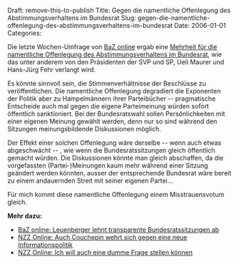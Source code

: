 Draft: remove-this-to-publish
Title: Gegen die namentliche Offenlegung des Abstimmungsverhaltens im Bundesrat
Slug: gegen-die-namentliche-offenlegung-des-abstimmungsverhaltens-im-bundesrat
Date: 2006-01-01
Categories:

Die letzte Wochen-Umfrage von <a href="http://www.baz.ch/">BaZ online</a> ergab eine <a href="http://www.baz.ch/news/index.cfm?keyID=17CD2E0A-DF54-4CBB-95FF9E386784539B&startpage=1&ObjectID=7C251AB9-1422-0CEF-70C2C90D0099304A" >Mehrheit für die namentliche Offenlegung des Abstimmungsverhaltens im Bundesrat</a>, wie das unter anderem von den Präsidenten der SVP und SP, Ueli Maurer und Hans-Jürg Fehr verlangt wird.

Es könnte sinnvoll sein, die Stimmenverhältnisse der Beschlüsse zu veröffentlichen. Die namentliche Offenlegung degradiert die Exponenten der Politik aber zu Hampelmännern ihrer Parteibücher -- pragmatische Entscheide auch mal gegen die eigene Parteimeinung würden sofort öffentlich sanktioniert. Bei der Bundesratswahl sollen Persönlichkeiten mit einer eigenen Meinung gewählt werden, denn nur so sind während den Sitzungen meinungsbildende Diskussionen möglich.

Der Effekt einer solchen Offenlegung wäre derselbe -- wenn auch etwas abgeschwächt -- , wie wenn die Bundesratssitzungen gleich öffentlich gemacht würden. Die Diskussionen könnte man gleich abschaffen, da die vorgefassten (Partei-)Meinungen kaum mehr während einer Sitzung geändert werden könnten, ausser der entsprechende Bundesrat wäre bereit zu einem andauernden Streit mit seiner eigenen Partei...

Für mich kommt diese namentliche Offenlegung einem Misstrauensvotum gleich.

**Mehr dazu:**

- [BaZ online: Leuenberger lehnt transparente Bundesratssitzungen ab](http://www.baz.ch/news/index.cfm?keyID=17CD2E0A-DF54-4CBB-95FF9E386784539B&startpage=1&ObjectID=814C29F3-1422-0CEF-70D2BBFF54E9C158)
- [NZZ Online: Auch Couchepin wehrt sich gegen eine neue Informationspolitik](http://www.nzz.ch/2006/01/01/il/articleDG4HH.html)
- [NZZ Online: Ich will auch eine dumme Frage stellen können](http://www.nzz.ch/2005/12/31/il/articleDG8AK.html)
